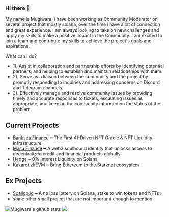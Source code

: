 ### Hi there 👋



My name is Mugiwara. i have been working as Community Moderator on several project that mostly solana, over the time i have a lot of connection and great experience.  I am always looking to take on new challenges and apply my skills to make a positive impact in the Community. I am excited to join a team and contribute my skills to achieve the project's goals and aspirations.

What can i do?
- 1). Assist in collaboration and partnership efforts by identifying potential partners, and helping to establish and maintain relationships with them.
- 2). Serve as a liaison between the community and the project by promptly responding to inquiries and addressing concerns on Discord and Telegram channels.
- 3). Effectively manage and resolve community issues by providing timely and accurate responses to tickets, escalating issues as appropriate, and keeping the community informed on the status of the problem.

## Current Projects
- [Banksea Finance](https://banksea.finance) ━ The First AI-Driven NFT Oracle &
NFT Liquidity Infrastructure
- [Masa Finance](https://masa.finance) ━ A web3 soulbound identity that unlocks access to decentralized credit and financial products globally.
- [Hedge](https://hedge.so) ━ 0% Interest Liquidity on Solana
- [Kakarot zkEVM](https://kakarot.org) ━ Bring Ethereum to the Starknet ecosystem



## Ex Projects
- [Scallop.io](https://scallop.io) ━ A no loss lottery on Solana, stake to win tokens and NFTs✨
- some other small project that are not important enough to mention

![Mugiwara's github stats](https://github-readme-stats.vercel.app/api?username=superadit98&hide=contribs,prs&show_icons=true&hide_border=true&title_color=000)
![](https://komarev.com/ghpvc/?username=superadit98&label=Visitors+Count&color=brightgreen)
